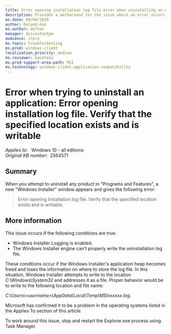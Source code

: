 ```yaml
---
title: Error opening installation log file error when uninstalling an application
description: Provides a workaround for the issue where an error occurs when you uninstall an application.
ms.date: 09/08/2020
author: Deland-Han
ms.author: delhan
manager: dcscontentpm
audience: itpro
ms.topic: troubleshooting
ms.prod: windows-client
localization_priority: medium
ms.reviewer: kaushika
ms.prod-support-area-path: MSI
ms.technology: windows-client-application-compatibility
---
```

# Error when trying to uninstall an application: Error opening installation log file. Verify that the specified location exists and is writable

_Applies to:_ &nbsp; Windows 10 - all editions  
_Original KB number:_ &nbsp;2564571

## Summary

When you attempt to uninstall any product in "Programs and Features", a new "Windows Installer" window appears and gives the following error:

> Error opening installation log file. Verify that the specified location exists and is writable.

## More information

This issue occurs if the following conditions are true:

- Windows Installer Logging is enabled.
- The Windows Installer engine can't properly write the uninstallation log file.

These conditions occur if the Windows Installer's application heap becomes freed and loses the information on where to store the log file. In this situation, Windows Installer attempts to write to the location *C:\Windows\System32* and addresses it as a file. Proper behavior would be to write to the following location and file name:

*C:\Users\\\<username>\AppData\Local\Temp\MSIxxxxxx.log*.

Microsoft has confirmed it to be a problem in the operating systems listed in the Applies To section of this article.

To work around this issue, stop and restart the Explorer.exe process using Task Manager.
